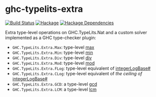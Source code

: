 # ghc-typelits-extra

[![Build Status](https://secure.travis-ci.org/clash-lang/ghc-typelits-extra.png?branch=master)](http://travis-ci.org/clash-lang/ghc-typelits-extra)
[![Hackage](https://img.shields.io/hackage/v/ghc-typelits-extra.svg)](https://hackage.haskell.org/package/ghc-typelits-extra)
[![Hackage Dependencies](https://img.shields.io/hackage-deps/v/ghc-typelits-extra.svg?style=flat)](http://packdeps.haskellers.com/feed?needle=exact%3Aghc-typelits-extra)

Extra type-level operations on GHC.TypeLits.Nat and a custom solver implemented
as a GHC type-checker plugin:

* `GHC.TypeLits.Extra.Max`: type-level [max](http://hackage.haskell.org/package/base-4.8.2.0/docs/Prelude.html#v:max)
* `GHC.TypeLits.Extra.Min`: type-level [min](http://hackage.haskell.org/package/base-4.8.2.0/docs/Prelude.html#v:min)
* `GHC.TypeLits.Extra.Div`: type-level [div](http://hackage.haskell.org/package/base-4.8.2.0/docs/Prelude.html#v:div)
* `GHC.TypeLits.Extra.Mod`: type-level [mod](http://hackage.haskell.org/package/base-4.8.2.0/docs/Prelude.html#v:mod)
* `GHC.TypeLits.Extra.FLog`: type-level equivalent of [integerLogBase#](https://hackage.haskell.org/package/integer-gmp/docs/GHC-Integer-Logarithms.html#v:integerLogBase-35-)
* `GHC.TypeLits.Extra.CLog`: type-level equivalent of _the ceiling of_ [integerLogBase#](https://hackage.haskell.org/package/integer-gmp/docs/GHC-Integer-Logarithms.html#v:integerLogBase-35-)
* `GHC.TypeLits.Extra.GCD`: a type-level [gcd](http://hackage.haskell.org/package/base-4.8.2.0/docs/Prelude.html#v:gcd)
* `GHC.TypeLits.Extra.LCM`: a type-level [lcm](http://hackage.haskell.org/package/base-4.8.2.0/docs/Prelude.html#v:lcm)
